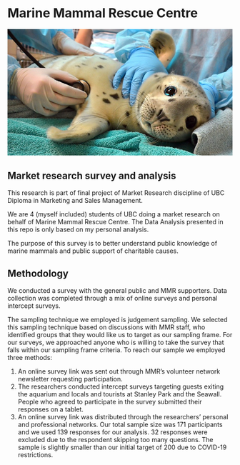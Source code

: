 # Marine Mammal Rescue Centre 

![Test Image 2](sea_pups.jpg)


## Market research survey and analysis


This research is part of final project of Market Research discipline of UBC Diploma in Marketing and Sales Management. 

We are 4 (myself included) students of UBC doing a market research on behalf of Marine Mammal Rescue Centre. 
The Data Analysis presented in this repo is only based on my  personal analysis. 

The purpose of this survey is to better understand public knowledge of marine mammals and public support of charitable causes.

## Methodology

We conducted a survey with the general public and MMR supporters. 
Data collection was completed through a mix of online surveys and personal intercept surveys. 

The sampling technique we employed is judgement sampling. We selected this sampling technique based on discussions with MMR staff, who identified groups that they would like us to target as our sampling frame. For our surveys, we approached anyone who is willing to take the survey that falls within our sampling frame criteria.
To reach our sample we employed three methods:
1) An online survey link was sent out through MMR’s volunteer network newsletter requesting participation. 
2) The researchers conducted intercept surveys targeting guests exiting the aquarium and locals and tourists at Stanley Park and the Seawall. People who agreed to participate in the survey submitted their responses on a tablet.
3) An online survey link was distributed through the researchers’ personal and professional networks.
Our total sample size was 171 participants and we used 139 responses for our analysis. 32 responses were excluded due to the respondent skipping too many questions. The sample is slightly smaller than our initial target of 200 due to COVID-19 restrictions. 






